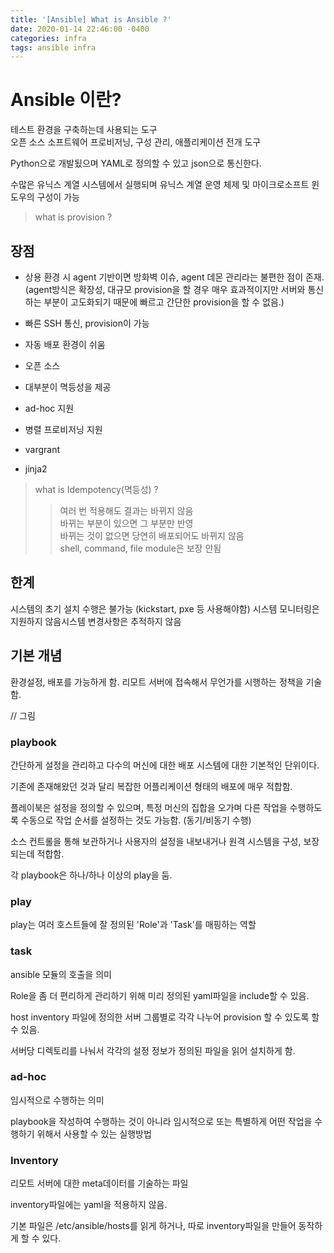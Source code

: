 ```yaml
---
title: '[Ansible] What is Ansible ?'
date: 2020-01-14 22:46:00 -0400
categories: infra
tags: ansible infra
---
```


# Ansible 이란?

테스트 환경을 구축하는데 사용되는 도구<br/> 오픈 소스 소프트웨어 프로비저닝, 구성 관리, 애플리케이션 전개 도구

Python으로 개발됬으며 YAML로 정의할 수 있고 json으로 통신한다.

수많은 유닉스 계열 시스템에서 실행되며 유닉스 계열 운영 체제 및 마이크로소프트 윈도우의 구성이 가능

> what is provision ? <br/>

## 장점

- 상용 환경 시 agent 기반이면 방화벽 이슈, agent 데몬 관리라는 불편한 점이 존재. <br/> (agent방식은 확장성, 대규모 provision을 할 경우 매우 효과적이지만 서버와 통신하는 부분이 고도화되기 때문에 빠르고 간단한 provision을 할 수 없음.)

- 빠른 SSH 통신, provision이 가능

- 자동 배포 환경이 쉬움

- 오픈 소스

- 대부분이 멱등성을 제공

- ad-hoc 지원

- 병렬 프로비저닝 지원

- vargrant

- jinja2

> what is Idempotency(멱등성) ? <br/>
>
> > 여러 번 적용해도 결과는 바뀌지 않음 <br/> 바뀌는 부분이 있으면 그 부분만 반영 <br/> 바뀌는 것이 없으면 당연히 배포되어도 바뀌지 않음 <br/> shell, command, file module은 보장 안됨

## 한계

시스템의 초기 설치 수행은 불가능 (kickstart, pxe 등 사용해야함) 시스템 모니터링은 지원하지 않음시스템 변경사항은 추적하지 않음

## 기본 개념

환경설정, 배포를 가능하게 함. 리모트 서버에 접속해서 무언가를 시행하는 정책을 기술함.

// 그림

### playbook

간단하게 설정을 관리하고 다수의 머신에 대한 배포 시스템에 대한 기본적인 단위이다.

기존에 존재해왔던 것과 달리 복잡한 어플리케이션 형태의 배포에 매우 적합함.

플레이북은 설정을 정의할 수 있으며, 특정 머신의 집합을 오가며 다른 작업을 수행하도록 수동으로 작업 순서를 설정하는 것도 가능함. (동기/비동기 수행)

소스 컨트롤을 통해 보관하거나 사용자의 설정을 내보내거나 원격 시스템을 구성, 보장되는데 적합함.

각 playbook은 하나/하나 이상의 play을 둠.

### play

play는 여러 호스트들에 잘 정의된 'Role'과 'Task'를 매핑하는 역할

### task

ansible 모듈의 호출을 의미

Role을 좀 더 편리하게 관리하기 위해 미리 정의된 yaml파일을 include할 수 있음.

host inventory 파일에 정의한 서버 그룹별로 각각 나누어 provision 할 수 있도록 할 수 있음.

서버당 디렉토리를 나눠서 각각의 설정 정보가 정의된 파일을 읽어 설치하게 함.

### ad-hoc

임시적으로 수행하는 의미

playbook을 작성하여 수행하는 것이 아니라 임시적으로 또는 특별하게 어떤 작업을 수행하기 위해서 사용할 수 있는 실행방법

### Inventory

리모트 서버에 대한 meta데이터를 기술하는 파일

inventory파일에는 yaml을 적용하지 않음.

기본 파일은 /etc/ansible/hosts를 읽게 하거나, 따로 inventory파일을 만들어 동작하게 할 수 있다.
